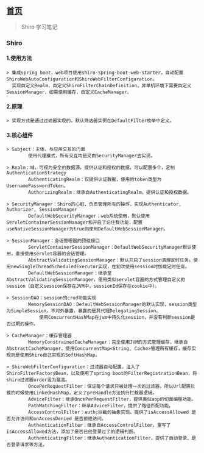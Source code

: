## [首页](https://kingkh1995.github.io/blog/)
> Shiro 学习笔记

### Shiro
#### 1.使用方法
    > 集成spring boot，web项目使用shiro-spring-boot-web-starter，自动配置ShiroWebAutoConfiguration和ShiroWebFilterConfiguration。
      实现自定义Realm，自定义ShiroFilterChainDefinition，非单机环境下需要自定义SessionManager，如需使用缓存，自定义CacheManager。
            
#### 2.原理   
    > 实现方式是通过过滤器实现的，默认筛选器实例在DefaultFilter枚举中定义。
    
#### 3.核心组件   
    > Subject：主体，与应用交互的门面
            使用代理模式，所有交互均是交由SecurityManager去实现。

    > Realm：域，可视为安全的数据源，提供认证和授权的数据，可以配置多个，定制AuthenticationStrategy
            AuthenticatingRealm：仅提供认证数据，使用的token类型为UsernamePasswordToken。
            AuthorizingRealm：继承自AuthenticatingRealm，提供认证和授权数据。
    
    > SecurityManager：Shiro的心脏，负责管理所有的操作，实现Authenticator, Authorizer, SessionManager
            DefaultWebSecurityManager：web系统使用，默认使用ServletContainerSessionManager和开启了记住我功能，配置useNativeSessionManager为true则使用DefaultWebSessionManager。

    > SessionManager：会话管理器的顶级接口
            ServletContainerSessionManager：DefaultWebSecurityManager默认使用，直接使用servlet容器的会话管理。
            AbstractValidatingSessionManager：默认开启了session清理定时任务，使用newSingleThreadScheduledExecutor实现，在初次使用session时加载定时任务。
            DefaultWebSessionManager：继承至AbstractValidatingSessionManager，使用类似servlet容器的方式管理自定义的session（自定义session保存在JVM中，sessionId保存在cookie中）。
        
    > SessionDAO：session的crud功能实现
            MemorySessionDAO：DefaultWebSessionManager的默认实现，session类型为SimpleSession，不对外暴露，暴露的是其代理DelegatingSession。
                使用ConcurrentHashMap在jvm中持久化session，并没有判断session是否过期的操作。

    > CacheManager：缓存管理器
            MemoryConstrainedCacheManager：完全使用JVM的方式管理缓存，继承自AbstractCacheManager，使用ConcurrentMap<String, Cache>管理所有缓存，缓存实现则是使用Shiro自己实现的SoftHashMap。
     
    > ShiroWebFilterConfiguration：过滤器自动配置，注入了ShiroFilterFactoryBean，以及使用了spring boot的FilterRegistrationBean，将shiro过滤器order设为最高。
            OncePerRequestFilter：保证每个请求只被处理一次的过滤器，所以Url配置拦截的时候使用LinkedHashMap，定义了preHandle方法执行拦截器逻辑。
            AdviceFilter：继承OncePerRequestFilter，提供类似aop的切面编程功能。
            PathMatchingFilter：继承AdviceFilter，提供了路径匹配功能。
            AccessControlFilter：authc拦截的抽象实现，提供了isAccessAllowed 是否允许访问和onAccessDenied 是否拒绝访问。
            AuthenticationFilter：继承自AccessControlFilter，重写了isAccessAllowed方法，添加了是否已经登录过了的逻辑判断。
            AuthenticatingFilter：继承AuthenticationFilter，提供了自动登录、是否登录请求等方法。
        

